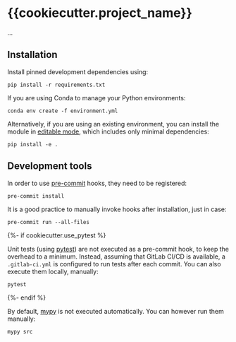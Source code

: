 # {{cookiecutter.project_name}}

...


## Installation

Install pinned development dependencies using:

```
pip install -r requirements.txt
```

If you are using Conda to manage your Python environments:

```
conda env create -f environment.yml
```

Alternatively, if you are using an existing environment, you can install the module in [editable mode](https://setuptools.pypa.io/en/latest/userguide/development_mode.html), which includes only minimal dependencies:

```
pip install -e .
```


## Development tools

In order to use [pre-commit](https://pre-commit.com/) hooks, they need to be registered:

```
pre-commit install
```

It is a good practice to manually invoke hooks after installation, just in case:

```
pre-commit run --all-files
```
{%- if cookiecutter.use_pytest %}

Unit tests (using [pytest](https://pytest.org/)) are not executed as a pre-commit hook, to keep the overhead to a minimum. Instead, assuming that GitLab CI/CD is available, a `.gitlab-ci.yml` is configured to run tests after each commit. You can also execute them locally, manually:

```
pytest
```
{%- endif %}

By default, [mypy](https://mypy-lang.org/) is not executed automatically. You can however run them manually:

```
mypy src
```
